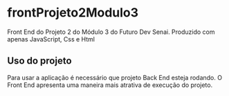 # frontProjeto2Modulo3

Front End do Projeto 2 do Módulo 3 do Futuro Dev Senai.
Produzido com apenas JavaScript, Css e Html

## Uso do projeto
Para usar a aplicação é necessário que projeto Back End esteja rodando.
O Front End apresenta uma maneira mais atrativa de execução do projeto.
